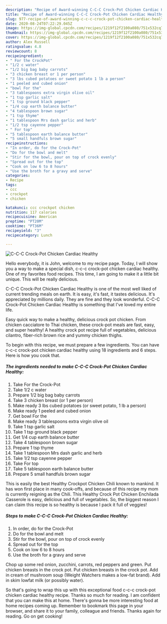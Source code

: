 ```yaml
---
description: "Recipe of Award-winning C-C-C Crock-Pot Chicken Cardiac Healthy"
title: "Recipe of Award-winning C-C-C Crock-Pot Chicken Cardiac Healthy"
slug: 977-recipe-of-award-winning-c-c-c-crock-pot-chicken-cardiac-healthy
date: 2020-08-24T07:22:29.045Z
image: https://img-global.cpcdn.com/recipes/1219f12f2100a080/751x532cq70/c-c-c-crock-pot-chicken-cardiac-healthy-recipe-main-photo.jpg
thumbnail: https://img-global.cpcdn.com/recipes/1219f12f2100a080/751x532cq70/c-c-c-crock-pot-chicken-cardiac-healthy-recipe-main-photo.jpg
cover: https://img-global.cpcdn.com/recipes/1219f12f2100a080/751x532cq70/c-c-c-crock-pot-chicken-cardiac-healthy-recipe-main-photo.jpg
author: Alex Russell
ratingvalue: 4.8
reviewcount: 8
recipeingredient:
- " For the CrockPot"
- "1/2 c water"
- "1/2 big bag baby carrots"
- "3 chicken breast or 1 per person"
- "3 lbs cubed potatoes or sweet potato 1 lb a person"
- "1 peeled and cubed onion"
- "bowl For the"
- "3 tablespoons extra virgin olive oil"
- "1 tsp garlic salt"
- "1 tsp ground black pepper"
- "1/4 cup earth balance butter"
- "4 tablespoon brown sugar"
- "1 tsp thyme"
- "1 tablespoon Mrs dash garlic and herb"
- "1/2 tsp cayenne pepper"
- " For top"
- "5 tablespoon earth balance butter"
- "5 small handfuls brown sugar"
recipeinstructions:
- "In order, do for the Crock-Pot"
- "Do for the bowl and melt"
- "Stir for the bowl, pour on top of crock evenly"
- "Spread out for the top"
- "Cook on low 6 to 8 hours"
- "Use the broth for a gravy and serve"
categories:
- Recipe
tags:
- ccc
- crockpot
- chicken

katakunci: ccc crockpot chicken 
nutrition: 117 calories
recipecuisine: American
preptime: "PT20M"
cooktime: "PT36M"
recipeyield: "3"
recipecategory: Lunch

---
```



![C-C-C Crock-Pot Chicken Cardiac Healthy](https://img-global.cpcdn.com/recipes/1219f12f2100a080/751x532cq70/c-c-c-crock-pot-chicken-cardiac-healthy-recipe-main-photo.jpg)

Hello everybody, it is John, welcome to my recipe page. Today, I will show you a way to make a special dish, c-c-c crock-pot chicken cardiac healthy. One of my favorites food recipes. This time, I am going to make it a little bit unique. This will be really delicious.

C-C-C Crock-Pot Chicken Cardiac Healthy is one of the most well liked of current trending meals on earth. It is easy, it's fast, it tastes delicious. It's appreciated by millions daily. They are fine and they look wonderful. C-C-C Crock-Pot Chicken Cardiac Healthy is something that I've loved my entire life.

Easy quick way to make a healthy, delicious crock pot chicken. From chicken cacciatore to Thai chicken, these crock-pot meals are fast, easy, and super healthy! A healthy crock pot recipe full of vegetables, delicious cilantro, fiber-rich brown rice and yummy chicken thighs.


To begin with this recipe, we must prepare a few ingredients. You can have c-c-c crock-pot chicken cardiac healthy using 18 ingredients and 6 steps. Here is how you cook that.

<!--inarticleads1-->

##### The ingredients needed to make C-C-C Crock-Pot Chicken Cardiac Healthy:

1. Take  For the Crock-Pot
1. Take 1/2 c water
1. Prepare 1/2 big bag baby carrots
1. Take 3 chicken breast (or 1 per person)
1. Make ready 3 lbs cubed potatoes (or sweet potato, 1 lb a person)
1. Make ready 1 peeled and cubed onion
1. Get bowl For the
1. Make ready 3 tablespoons extra virgin olive oil
1. Take 1 tsp garlic salt
1. Take 1 tsp ground black pepper
1. Get 1/4 cup earth balance butter
1. Take 4 tablespoon brown sugar
1. Prepare 1 tsp thyme
1. Take 1 tablespoon Mrs dash garlic and herb
1. Take 1/2 tsp cayenne pepper
1. Take  For top
1. Take 5 tablespoon earth balance butter
1. Prepare 5 small handfuls brown sugar


This is easily the best Healthy Crockpot Chicken Chili known to mankind. It has won first place in many cook-offs, and because of this recipe my mom is currently reigning as the Chili. This Healthy Crock Pot Chicken Enchilada Casserole is easy, delicious and full of vegetables. So, the biggest reason I can claim this recipe is so healthy is because I pack it full of veggies! 

<!--inarticleads2-->

##### Steps to make C-C-C Crock-Pot Chicken Cardiac Healthy:

1. In order, do for the Crock-Pot
1. Do for the bowl and melt
1. Stir for the bowl, pour on top of crock evenly
1. Spread out for the top
1. Cook on low 6 to 8 hours
1. Use the broth for a gravy and serve


Chop up some red onion, zucchini, carrots, red peppers and green. Put chicken breasts in the crock pot. Put chicken breasts in the crock pot. Add in cream of mushroom soup (Weight Watchers makes a low-fat brand). Add in skim lowfat milk (or possibly water). 

So that's going to wrap this up with this exceptional food c-c-c crock-pot chicken cardiac healthy recipe. Thanks so much for reading. I am confident that you can make this at home. There's gonna be more interesting food at home recipes coming up. Remember to bookmark this page in your browser, and share it to your family, colleague and friends. Thanks again for reading. Go on get cooking!
